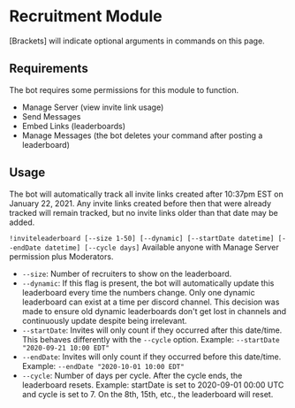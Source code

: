 # Recruitment Module
[Brackets] will indicate optional arguments in commands on this page.

## Requirements
The bot requires some permissions for this module to function.
- Manage Server (view invite link usage)
- Send Messages
- Embed Links (leaderboards)
- Manage Messages (the bot deletes your command after posting a leaderboard)

## Usage

The bot will automatically track all invite links created after 10:37pm EST on January 22, 2021. Any invite links created before then that were already tracked will remain tracked, but no invite links older than that date may be added.

`!inviteleaderboard [--size 1-50] [--dynamic] [--startDate datetime] [--endDate datetime] [--cycle days]`
Available anyone with Manage Server permission plus Moderators.
- `--size`: Number of recruiters to show on the leaderboard.
- `--dynamic`: If this flag is present, the bot will automatically update this leaderboard every time the numbers change. Only one dynamic leaderboard can exist at a time per discord channel. This decision was made to ensure old dynamic leaderboards don't get lost in channels and continuously update despite being irrelevant.
- `--startDate`: Invites will only count if they occurred after this date/time. This behaves differently with the `--cycle` option. Example: `--startDate "2020-09-21 10:00 EDT"`
- `--endDate`: Invites will only count if they occurred before this date/time. Example: `--endDate "2020-10-01 10:00 EDT"`
- `--cycle`: Number of days per cycle. After the cycle ends, the leaderboard resets. Example: startDate is set to 2020-09-01 00:00 UTC and cycle is set to 7. On the 8th, 15th, etc., the leaderboard will reset.
